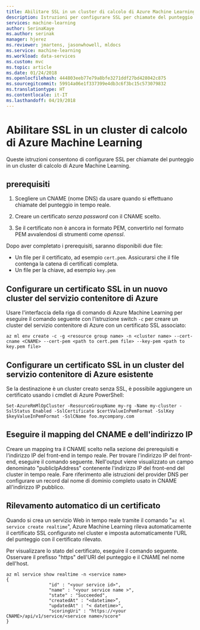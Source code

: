 ```yaml
---
title: Abilitare SSL in un cluster di calcolo di Azure Machine Learning | Microsoft Docs
description: Istruzioni per configurare SSL per chiamate del punteggio in un cluster di calcolo di Azure Machine Learning
services: machine-learning
author: SerinaKaye
ms.author: serinak
manager: hjerez
ms.reviewer: jmartens, jasonwhowell, mldocs
ms.service: machine-learning
ms.workload: data-services
ms.custom: mvc
ms.topic: article
ms.date: 01/24/2018
ms.openlocfilehash: 444803eeb77e79a8bfe3271ddf27bd428042c875
ms.sourcegitcommit: 59914a06e1f337399e4db3c6f3bc15c573079832
ms.translationtype: HT
ms.contentlocale: it-IT
ms.lasthandoff: 04/19/2018
---
```

# <a name="enable-ssl-on-an-azure-machine-learning-compute-mlc-cluster"></a>Abilitare SSL in un cluster di calcolo di Azure Machine Learning 

Queste istruzioni consentono di configurare SSL per chiamate del punteggio in un cluster di calcolo di Azure Machine Learning. 

## <a name="prerequisites"></a>prerequisiti 

1. Scegliere un CNAME (nome DNS) da usare quando si effettuano chiamate del punteggio in tempo reale.

2. Creare un certificato *senza password* con il CNAME scelto.

3. Se il certificato non è ancora in formato PEM, convertirlo nel formato PEM avvalendosi di strumenti come *openssl*.

Dopo aver completato i prerequisiti, saranno disponibili due file:

* Un file per il certificato, ad esempio `cert.pem`. Assicurarsi che il file contenga la catena di certificati completa.
* Un file per la chiave, ad esempio `key.pem`



## <a name="set-up-an-ssl-certificate-on-a-new-acs-cluster"></a>Configurare un certificato SSL in un nuovo cluster del servizio contenitore di Azure

Usare l'interfaccia della riga di comando di Azure Machine Learning per eseguire il comando seguente con l'istruzione switch `-c` per creare un cluster del servizio contenitore di Azure con un certificato SSL associato:

```
az ml env create -c -g <resource group name> -n <cluster name> --cert-cname <CNAME> --cert-pem <path to cert.pem file> --key-pem <path to key.pem file>
```


## <a name="set-up-an-ssl-certificate-on-an-existing-acs-cluster"></a>Configurare un certificato SSL in un cluster del servizio contenitore di Azure esistente

Se la destinazione è un cluster creato senza SSL, è possibile aggiungere un certificato usando i cmdlet di Azure PowerShell: 

```
Set-AzureRmMlOpCluster -ResourceGroupName my-rg -Name my-cluster -SslStatus Enabled -SslCertificate $certValueInPemFormat -SslKey $keyValueInPemFormat -SslCName foo.mycompany.com
```

## <a name="map-the-cname-and-the-ip-address"></a>Eseguire il mapping del CNAME e dell'indirizzo IP

Creare un mapping tra il CNAME scelto nella sezione dei prerequisiti e l'indirizzo IP del front-end in tempo reale. Per trovare l'indirizzo IP del front-end, eseguire il comando seguente. Nell'output viene visualizzato un campo denominato "publicIpAddress" contenente l'indirizzo IP del front-end del cluster in tempo reale. Fare riferimento alle istruzioni del provider DNS per configurare un record dal nome di dominio completo usato in CNAME all'indirizzo IP pubblico.



## <a name="auto-detection-of-a-certificate"></a>Rilevamento automatico di un certificato 

Quando si crea un servizio Web in tempo reale tramite il comando "`az ml service create realtime`", Azure Machine Learning rileva automaticamente il certificato SSL configurato nel cluster e imposta automaticamente l'URL del punteggio con il certificato rilevato. 

Per visualizzare lo stato del certificato, eseguire il comando seguente. Osservare il prefisso "https" dell'URI del punteggio e il CNAME nel nome dell'host. 

``` 
az ml service show realtime -n <service name>
{
                "id" : "<your service id>",
                "name" : "<your service name >",
                "state" : "Succeeded",
                "createdAt" : "<datetime>”,
                "updatedAt" : "< datetime>",
                "scoringUri" : "https://<your CNAME>/api/v1/service/<service name>/score"
}
```
